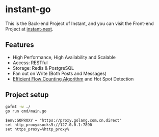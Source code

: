 # instant-go

This is the Back-end Project of Instant, and you can visit the Front-end Project at [instant-next](https://github.com/ZYChimne/instant-next).

## Features

* High Performance, High Availability and Scalable
* Access: RESTful
* Storage: Redis & PostgreSQL
* Fan out on Write (Both Posts and Messages)
* [Efficient Flow Counting Algorithm](https://www.usenix.org/system/files/conference/atc18/atc18-gong.pdf) and Hot Spot Detection

## Project setup

```bash
gofmt -w ./
go run cmd/main.go
```
```
$env:GOPROXY = "https://proxy.golang.com.cn,direct"
set http_proxy=socks5://127.0.0.1:7890
set https_proxy=%http_proxy%
```